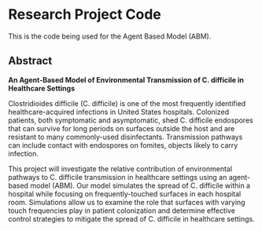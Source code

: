 # Research Project Code 

This is the code being used for the Agent Based Model (ABM). 

## Abstract

<strong> An Agent-Based Model of Environmental Transmission of C. difficile in Healthcare Settings </strong>

Clostridioides difficile (C. difficile) is one of the most frequently identified healthcare-acquired infections in United States hospitals. Colonized patients, both symptomatic and asymptomatic, shed C. difficile endospores that can survive for long periods on surfaces outside the host and are resistant to many commonly-used disinfectants. Transmission pathways can include contact with endospores on fomites, objects likely to carry infection. 

This project will investigate the relative contribution of environmental pathways to C. difficile transmission in healthcare settings using an agent-based model (ABM). Our model simulates the spread of C. difficile within a hospital while focusing on frequently-touched surfaces in each hospital room. Simulations allow us to examine the role that surfaces with varying touch frequencies play in patient colonization and determine effective control strategies to mitigate the spread of C. difficile in healthcare settings.
